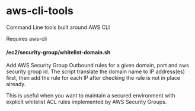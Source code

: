# aws-cli-tools
Command Line tools built around AWS CLI

Requires aws-cli

#### /ec2/security-group/whitelist-domain.sh

Add AWS Security Group Outbound rules for a given domain, port and aws security group id. The script translate the domain name to IP address(es) first, then add the rule for each IP after checking the rule is not in place already. 

This is useful when you want to maintain a secured environment with explicit whitelist ACL rules implemented by AWS Security Groups. 
